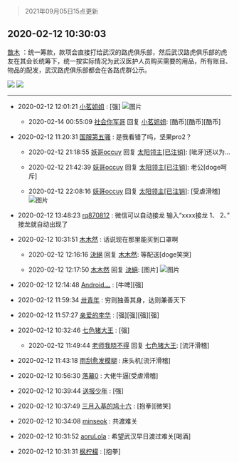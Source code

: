 > 2021年09月05日15点更新
<link rel="stylesheet" href="https://cdn.jsdelivr.net/gh/taotie6/sampleJSON@main/css/photo_show.css">


 ## 2020-02-12 10:30:03 

 [㪚木](https://www.coolapk.com/feed/16434003?shareKey=YzZkMDhjZjliMzAyNjEzMTc1MjI~) ：统一筹款，款项会直接打给武汉的路虎俱乐部，然后武汉路虎俱乐部的虎友在其会长统筹下，统一按实际情况为武汉医护人员购买需要的用品，所有账目、物品的配发，武汉路虎俱乐部都会在各路虎群公示。 

<div class="album">
<img class="img-item" src="https://image.coolapk.com/feed/2020/0212/10/1081091_c38da298_4601_7443@1078x1933.jpeg" />
<img class="img-item" src="https://image.coolapk.com/feed/2020/0212/10/1081091_ebec3cb7_4601_7445@1076x2079.jpeg" />
</div>

 ------- 

- 2020-02-12 12:01:21 [小茗姐姐](uid=2225525) : [强] ![图片](https://image.coolapk.com/feed/2020/0212/11/2225525_2d78b0c0_9849_4808@200x150.gif)

    - 2020-02-14 00:55:09 [社会你军哥](uid=819385) 回复 [小茗姐姐](uid=2225525): [酷币][酷币][酷币] 

- 2020-02-12 11:20:31 [国服第五骚](uid=522822) : 是我看错了吗，坚果pro2？ 

    - 2020-02-12 21:18:55 [妖哥occuy](uid=1388591) 回复 [太阳领主[已注销]](uid=1784346): [呲牙]还以为... 

    - 2020-02-12 21:42:39 [妖哥occuy](uid=1388591) 回复 [太阳领主[已注销]](uid=1784346): 老公[doge呵斥] 

    - 2020-02-12 22:08:16 [妖哥occuy](uid=1388591) 回复 [太阳领主[已注销]](uid=1784346): [受虐滑稽] ![图片](https://image.coolapk.com/feed/2020/0212/22/1388591_f0d80917_6496_3929@480x517.jpeg)

- 2020-02-12 13:48:23 [rq870812](uid=675217) : 微信可以自动接龙
输入“xxxx接龙
1、
2、”
接龙就自动出现了 

- 2020-02-12 10:31:51 [木木然](uid=1320919) : 话说现在那里能买到口罩啊 

    - 2020-02-12 12:16:16 [決絕](uid=2288436) 回复 [木木然](uid=1320919): 等配送[doge笑哭] 

    - 2020-02-12 12:17:50 [木木然](uid=1320919) 回复 [決絕](uid=2288436): [图片] ![图片](https://image.coolapk.com/feed/2020/0212/12/1320919_2dacfc94_1069_7745@204x198.jpeg)

- 2020-02-12 12:14:48 [Android灬](uid=597306) : [牛啤][强] 

- 2020-02-12 11:59:34 [卅青年](uid=855301) : 穷则独善其身，达则兼善天下 

- 2020-02-12 11:57:27 [亲爱的李华](uid=1323228) : [强][强][强][强] 

- 2020-02-12 10:32:46 [七色猪大王](uid=560239) : [强] 

    - 2020-02-12 11:49:44 [老师我晓不得](uid=3058744) 回复 [七色猪大王](uid=560239): [流汗滑稽] 

- 2020-02-12 11:43:18 [雨刮愈发模糊](uid=994676) : 床头机[流汗滑稽] 

- 2020-02-12 10:56:30 [落幕0](uid=1382501) : 大佬牛逼[受虐滑稽] 

- 2020-02-12 10:39:44 [送报少年](uid=2249332) : [强] 

- 2020-02-12 10:37:49 [三月入基的鸠十六](uid=1844000) : [抱拳][微笑] 

- 2020-02-12 10:34:08 [minseok](uid=2361006) : 共渡难关 

- 2020-02-12 10:31:52 [aoruLola](uid=620224) : 希望武汉早日渡过难关[喝酒] 

- 2020-02-12 10:31:31 [枫柠檬](uid=482620) : [抱拳] 

